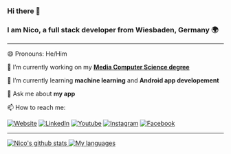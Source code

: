 ### Hi there 👋

### I am Nico, a **full stack developer** from **Wiesbaden, Germany** 🌍
---

😄 Pronouns: He/Him

🔭 I’m currently working on my **[Media Computer Science degree](https://www.hs-rm.de/en/faculties/design-computer-science-media/degree-programs/media-computer-science-bsc)**

🌱 I’m currently learning **machine learning** and **Android app developement**

💬 Ask me about **my app**

📫 How to reach me:

[![Website](https://img.shields.io/badge/website-000000?style=for-the-badge&logo=About.me&logoColor=white)](https://nico.ismaili.de/)
[![LinkedIn](https://img.shields.io/badge/LinkedIn-0077B5?style=for-the-badge&logo=linkedin&logoColor=white)](https://www.linkedin.com/in/ismailinico/)
[![Youtube](https://img.shields.io/badge/YouTube-FF0000?style=for-the-badge&logo=youtube&logoColor=white)](https://www.youtube.com/channel/UCZmR0vqCMM1BWo-OkvX99EA)
[![Instagram](https://img.shields.io/badge/Instagram-E4405F?style=for-the-badge&logo=instagram&logoColor=white)](https://www.instagram.com/nico.ismaili/)
[![Facebook](https://img.shields.io/badge/Facebook-1877F2?style=for-the-badge&logo=facebook&logoColor=white)](https://www.facebook.com/nico.ismaili/)

---
<a href="https://github.com/ismailinico">
  <img align="top" src="https://github-readme-stats.vercel.app/api?username=ismailinico&locale=en&hide=contribs&line_height=23" alt="Nico's github stats"/>
</a>
<a href="https://github.com/ismailinico">
  <img align="top" src="https://github-readme-stats.vercel.app/api/top-langs/?username=ismailinico&exclude_repo=ismailinico.github.io&layout=compact&langs_count=10&hide_title=true&card_width=230" alt="My languages"/>
</a>
